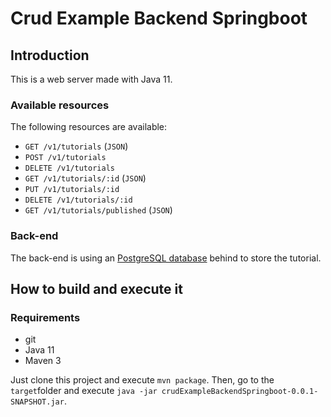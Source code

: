 # Crud Example Backend Springboot

## Introduction

This is a web server made with Java 11.

### Available resources

The following resources are available:

+ ``GET /v1/tutorials`` (``JSON``)
+ ``POST /v1/tutorials``
+ ``DELETE /v1/tutorials``
+ ``GET /v1/tutorials/:id`` (``JSON``)
+ ``PUT /v1/tutorials/:id``
+ ``DELETE /v1/tutorials/:id``
+ ``GET /v1/tutorials/published`` (``JSON``)

### Back-end

The back-end is using an [PostgreSQL database](https://www.postgresql.org) behind to store the tutorial.

## How to build and execute it

### Requirements

+ git
+ Java 11
+ Maven 3

Just clone this project and execute ``mvn package``. Then, go to the ``target``folder and execute ``java -jar crudExampleBackendSpringboot-0.0.1-SNAPSHOT.jar``.